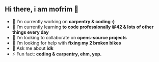 ## Hi there, i am mofrim 👋

<!--
**mofrim/mofrim** is a ✨ _special_ ✨ repository because its `README.md` (this file) appears on your GitHub profile.

Here are some ideas to get you started:

-->
- 🔭 I’m currently working on **carpentry & coding :)**
- 🌱 I’m currently learning **to code professionally @42 & lots of other things
  every day**
- 👯 I’m looking to collaborate on **opens-source projects**
- 🤔 I’m looking for help with **fixing my 2 broken bikes**
- 💬 Ask me about **idk**
- ⚡ Fun fact: **coding & carpentry, ehm, yep.**
